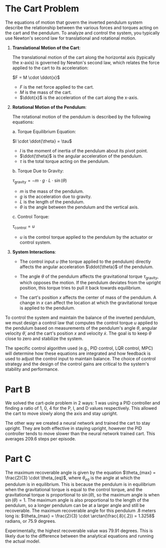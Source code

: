 # The Cart Problem

The equations of motion that govern the inverted pendulum system describe the relationship between the various forces and torques acting on the cart and the pendulum. To analyze and control the system, you typically use Newton's second law for translational and rotational motion.

1. **Translational Motion of the Cart**:

   The translational motion of the cart along the horizontal axis (typically the x-axis) is governed by Newton's second law, which relates the force applied to the cart to its acceleration:

   $F = M \cdot \ddot{x}$

   - $F$ is the net force applied to the cart.
   - $M$ is the mass of the cart.
   - $\ddot{x}$ is the acceleration of the cart along the x-axis.

2. **Rotational Motion of the Pendulum**:

   The rotational motion of the pendulum is described by the following equations:

   a. Torque Equilibrium Equation:

   $I \cdot \ddot{\theta} = \tau$

   - $I$ is the moment of inertia of the pendulum about its pivot point.
   - $\ddot{\theta}$ is the angular acceleration of the pendulum.
   - $\tau$ is the total torque acting on the pendulum.

   b. Torque Due to Gravity:

   $\tau_{\text{gravity}} = -m \cdot g \cdot L \cdot \sin(\theta)$

   - $m$ is the mass of the pendulum.
   - $g$ is the acceleration due to gravity.
   - $L$ is the length of the pendulum.
   - $\theta$ is the angle between the pendulum and the vertical axis.

   c. Control Torque:

   $\tau_{\text{control}} = u$

   - $u$ is the control torque applied to the pendulum by the actuator or control system.

3. **System Interactions**:

   - The control input $u$ (the torque applied to the pendulum) directly affects the angular acceleration $\ddot{\theta}$ of the pendulum.

   - The angle $\theta$ of the pendulum affects the gravitational torque $\tau_{\text{gravity}}$, which opposes the motion. If the pendulum deviates from the upright position, this torque tries to pull it back towards equilibrium.

   - The cart's position $x$ affects the center of mass of the pendulum. A change in $x$ can affect the location at which the gravitational torque is applied to the pendulum.

To control the system and maintain the balance of the inverted pendulum, we must design a control law that computes the control torque $u$ applied to the pendulum based on measurements of the pendulum's angle $\theta$, angular velocity $\dot{\theta}$, and the cart's position $x$ and velocity $\dot{x}$. The goal is to keep $\theta$ close to zero and stabilize the system.

The specific control algorithm used (e.g., PID control, LQR control, MPC) will determine how these equations are integrated and how feedback is used to adjust the control input to maintain balance. The choice of control strategy and the design of the control gains are critical to the system's stability and performance.

# Part B

We solved the cart-pole problem in 2 ways: 1 was using a PID controller and finding a ratio of 1, 0, 4 for the P, I, and D values respectively. This allowed the cart to move slowly along the axis and stay upright.

The other way we created a neural network and trained the cart to stay upright. They are both effective in staying upright, however the PID controller tends to move slower than the neural network trained cart. This averages 209.6 steps per episode.

# Part C

The maximum recoverable angle is given by the equation $\theta_{max} = \frac{2}{3} \cdot \theta_{eq}$, where $\theta_{eq}$ is the angle at which the pendulum is in equilibrium. This is because the pendulum is in equilibrium when the gravitational torque is equal to the control torque, and the gravitational torque is proportional to $\sin(\theta)$, so the maximum angle is when $\sin(\theta) = 1$. The maximum angle is also proportional to the length of the pendulum, so a longer pendulum can be at a larger angle and still be recoverable. The maximum recoverable angle for this pendulum .8 meters long is: $\theta_{max} = \frac{2}{3} \cdot \arctan(\frac{.8}{.2}) = 1.3258$ radians, or 75.9 degrees.

Experimentally, the highest recoverable value was 79.91 degrees. This is likely due to the difference between the analytical equations and running the actual model.
